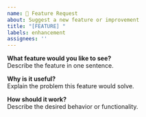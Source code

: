 ```yaml
---
name: 🚀 Feature Request
about: Suggest a new feature or improvement
title: "[FEATURE] "
labels: enhancement
assignees: ''
---
```


**What feature would you like to see?**  
Describe the feature in one sentence.

**Why is it useful?**  
Explain the problem this feature would solve.

**How should it work?**  
Describe the desired behavior or functionality.
